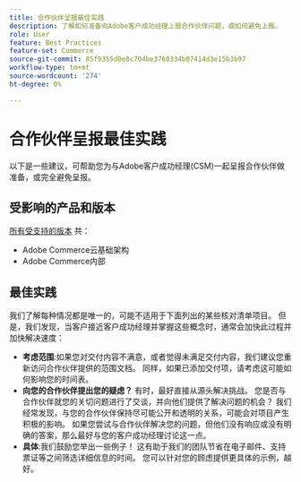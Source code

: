 ```yaml
---
title: 合作伙伴呈报最佳实践
description: 了解如何准备向Adobe客户成功经理上报合作伙伴问题，或如何避免上报。
role: User
feature: Best Practices
feature-set: Commerce
source-git-commit: 85f9355d0e8c704be3760334b07414d3e15b3b97
workflow-type: tm+mt
source-wordcount: '274'
ht-degree: 0%

---
```



# 合作伙伴呈报最佳实践

以下是一些建议，可帮助您为与Adobe客户成功经理(CSM)一起呈报合作伙伴做准备，或完全避免呈报。

## 受影响的产品和版本

[所有受支持的版本](../../../release/versions.md) 共：

* Adobe Commerce云基础架构
* Adobe Commerce内部

## 最佳实践

我们了解每种情况都是唯一的，可能不适用于下面列出的某些核对清单项目。 但是，我们发现，当客户接近客户成功经理并掌握这些概念时，通常会加快此过程并加快解决速度：

* **考虑范围**:如果您对交付内容不满意，或者觉得未满足交付内容，我们建议您重新访问合作伙伴提供的范围文档。 同样，如果已添加交付项，请考虑这可能如何影响您的时间表。
* **向您的合作伙伴提出您的疑虑？** 有时，最好直接从源头解决挑战。 您是否与合作伙伴就您的关切问题进行了交谈，并向他们提供了解决问题的机会？ 我们经常发现，与您的合作伙伴保持尽可能公开和透明的关系，可能会对项目产生积极的影响。 如果您尝试与合作伙伴解决您的问题，但他们没有响应或没有明确的答案，那么最好与您的客户成功经理讨论这一点。
* **具体**:我们鼓励您举出一些例子！ 这有助于我们的团队节省在电子邮件、支持票证等之间筛选详细信息的时间。 您可以针对您的顾虑提供更具体的示例，越好。
